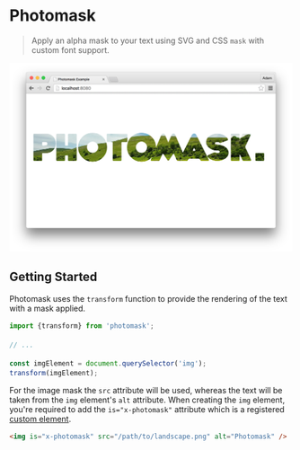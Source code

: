 # Photomask

> Apply an alpha mask to your text using SVG and CSS `mask` with custom font support.

![Photomask Example](media/screenshot.png)

## Getting Started

Photomask uses the `transform` function to provide the rendering of the text with a mask applied.

```javascript
import {transform} from 'photomask';

// ...

const imgElement = document.querySelector('img');
transform(imgElement);
```

For the image mask the `src` attribute will be used, whereas the text will be taken from the `img` element's `alt` attribute. When creating the `img` element, you're required to add the `is="x-photomask"` attribute which is a registered [custom element](http://www.html5rocks.com/en/tutorials/webcomponents/customelements/).

```html
<img is="x-photomask" src="/path/to/landscape.png" alt="Photomask" />
```

